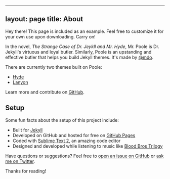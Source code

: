   ---
  layout: page
  title: About
  ---

  <p class="message">
    Hey there! This page is included as an example. Feel free to customize it for your own use upon downloading. Carry on!
  </p>

  In the novel, *The Strange Case of Dr. Jeykll and Mr. Hyde*, Mr. Poole is Dr. Jekyll's virtuous and loyal butler. Similarly, Poole is an upstanding and effective butler that helps you build Jekyll themes. It's made by [@mdo](https://twitter.com/mdo).

  There are currently two themes built on Poole:

  * [Hyde](http://hyde.getpoole.com)
  * [Lanyon](http://lanyon.getpoole.com)

  Learn more and contribute on [GitHub](https://github.com/poole).

  ## Setup

  Some fun facts about the setup of this project include:

  * Built for [Jekyll](http://jekyllrb.com)
  * Developed on GitHub and hosted for free on [GitHub Pages](https://pages.github.com)
  * Coded with [Sublime Text 2](http://sublimetext.com), an amazing code editor
  * Designed and developed while listening to music like [Blood Bros Trilogy](https://soundcloud.com/maddecent/sets/blood-bros-series)

  Have questions or suggestions? Feel free to [open an issue on GitHub](https://github.com/poole/issues/new) or [ask me on Twitter](https://twitter.com/mdo).

  Thanks for reading!
